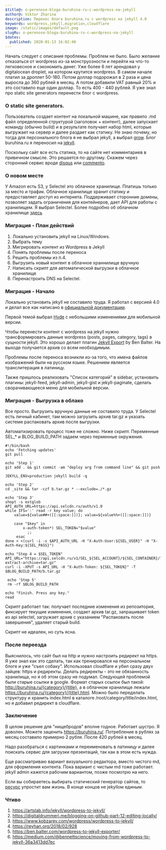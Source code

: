 ```yaml
---
$title@: o-perenose-bloga-buruhina-ru-c-wordpress-na-jekyll
author@: Viktor Zharina
description: Перенос блога buruhina.ru с wordpress на jekyll 4.0
keywords: wordpress,jekyll,migration,cloudflare
image: /static/images/default.png
slugRu: o-perenose-bloga-buruhina-ru-c-wordpress-na-jekyll
$dates:
  published: 2020-01-13 16:02:40
---
```

Начать следует с описания проблемы. Проблем не было. Было желание отказаться от wordpress из-за монструозности и перейти на что-то легковесное и сэкономить денег.
Уже более 6 лет арендовал у digitalocean droplet, на котором крутится wordpress. В самом начале платил за дроплет 50-180. Потом доллар подорожал в 2 раза и цена выросла до 360 рублей в месяц. А потом добавили VAT равный 20% и это составило еще один доллар. То есть 400 - 440 рублей. Я уже знал про static site generators перенести блог с wordpress.

### О static site generators.

Пользователь создает контент на локальной машине, как правило .md файл определенной структурой (заголовок + контент), далее запускает команду (обычно build) и в результате получает набор html, которые выгружает на сервер и далее раздает как статику. Не знаю почему, но тогда для персонального блога я не выбрал jekyll, а выбрал [grow](https://grow.io/). Блог buruhina.ru я переносил на [jekyll](https://jekyllrb.com/).

Поскольку сайт все есть статика, то на сайте нет комментариев в привичном смысле. Это решается по-другому. Скажем через сторонний сервис вроде [disqus](https://disqus.com/) или [commento](https://commento.io/).

### О новом месте
У Amazon есть S3, у Selectel это облачное хранилище. Платишь только за место и трафик. Облачное хранилище хранит статику и предоставляет доступ из интернета. Поддерживает сторонние домены, позволяет задать ограничения для контейнеров, дает API для работы с хранилищем. Я выбрал Selectel. Более подробно об облачном хранилище [здесь](https://kb.selectel.ru/23136007.html)

### Миграция - План действий
1. Локально установить jekyll на Linux/Windows.
2. Выбрать тему
3. Мигрировать контент из Wordpress в Jekyll
4. Понять проблемы после переноса
5. Решить проблемы из п.4.
6. Выгрузить новый контент в облачное храннилище вручную
7. Написать скрипт для автоматической выгрузки в облачное хранилище
8. Перенастроить DNS на Selectel.


### Миграция - Начало
Локально установить jekyll не составило труда. Я работал с версией 4.0 и делал все как написано в [официальной документации](https://jekyllrb.com/docs/installation/).

Первой темой выбрал [Hyde](https://hyde.getpoole.com/) с небольшими изменениями для мобильной версии.

Чтобы перенести контент с wordpress на jekyll нужно трансформировать данные wordpress (posts, pages, category, tags) в сущности jekyll. Это хорошо делает плагин [Jekyll Export](https://wordpress.org/plugins/jekyll-exporter/) by Ben Balter. На выходе получается архив со всем необходимым. 

Проблемы после переноса возникли из-за того, что имена файлов изображений были на русском языке. Решением является транслитерация в латиницу.

Также пришлось реализовать "Список категорий" в sidebar, установить плагины: jekyll-feed, jekyll-admin, jekyll-gist и jekyll-paginate, сделать сворачивающееся меню для мобильной версии.

### Миграция - Выгрузка в облако
Все  просто. Выгрузить вручную данные не составило труда. У Selectel есть личный кабинет, там можно загрузить архив tar.gz и указать системе распаковать архив после выгрузки. 

Автоматизировать процесс тоже не сложно. Ниже скрипт. Переменные SEL_* и  BLOG_BUILD_PATH  задаем через перменные окружения.

```
#!/bin/bash
echo 'Fetching updates'
git pull

echo 'Step 1'
git add . && git commit -am "deploy arg from command line" && git push

JEKYLL_ENV=production jekyll build -q

echo 'Step 2'
cd _site && tar -czf b.tar.gz * --exclude=./*.gz

echo 'Step 3'
shopt -s extglob
API_AUTH_URL=https://api.selcdn.ru/auth/v1.0
while IFS=':' read -r key value; do
    value=${value##+([[:space:]])}; value=${value%%+([[:space:]])}

    case "$key" in
        x-auth-token*) SEL_TOKEN="$value"
          ;;
     esac
done < <(curl -i -s $API_AUTH_URL -H "X-Auth-User:${SEL_USER}" -H "X-Auth-Key:${SEL_PASS}")

echo "Step 4 = $SEL_TOKEN"
API_URL="https://api.selcdn.ru/v1/SEL_${SEL_ACCOUNT}/${SEL_CONTAINER}/?extract-archive=tar.gz"
curl -i -XPUT -s API_URL -H "X-Auth-Token: ${SEL_TOKEN}" -T $BLOG_BUILD_PATH/b.tar.gz

 echo 'Step 5'
 rm -rf $BLOG_BUILD_PATH

echo "Finish. Press any key."
read
```
Скрипт работает так: получает последние изменения из репозитория, фиксирует текущие изменения, создает архив tar.gz, запрашивает token из api selectel, загружает архив с указанием "Распаковать после завершения", удаляет старый build. 

Скрипт не идеален, но суть ясна.

### После переезда
Выяснилось, что сайт был на http и нужно настроить редирект на https. Я уже знал как это сделать, так как тренировался на персональном блоге и уже "съел собаку". Использовал cloudflare и убил сразу двух зайцев: https и редиректы. Делать редиректы - это не обязанность хранилища, но я об этом сразу не подумал. Следующей проблемой были старые ссылки в google. Формат старых ссылок был такой: http://buruhina.ru/{category}/{title}, а в облачном хранилище лежали https://buruhina.ru/{category}/{title}.html. Можно было передeлать структуру и хранить index.html в каталоге /root/category/title/index.html, но я добавил редирект в cloudflare.

### Заключение
В целом решение для "нищебродов" вполне годное. Работает шустро. Я доволен. Можете заценить https://buruhina.ru/. Потребление в рублях за месяц составило примерно 2 рубля. После 420 рублей в месяц. 


Надо разобраться с картинками и переименовать в латиницу и далее поискать сервис для загрузки презентаций, так как в этом есть нужда. 

Еще рассматриваю вариант визуального редактора, вместо чистого md, для оформления контента. Пока вариант с чистым md тоже работает. jekyll admin кажется рабочим вариантом, позже посмотрю на него. 

Если вы собираетесь выбирать статический генератор сайтов, то [ресурс](https://www.staticgen.com/) упростит вам жизнь. В конце концов не jekyllом единым.


### Чтиво
1. https://artslab.info/jekyll/wordpress-to-jekyll/
2. https://digitaldrummerj.me/blogging-on-github-part-12-editing-locally/
3. https://www.kobzarev.com/wordpress/wordpress-to-jekyll/
4. https://reyhan.org/2018/02/928
5. https://ben.balter.com/wordpress-to-jekyll-exporter/
6. https://medium.com/@bennettscience/moving-from-wordpress-to-jekyll-36a3413dd7ec